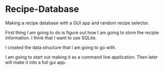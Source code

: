 # Recipe-Database

Making a recipe database with a GUI app and random recipe selector.

First thing I am going to do is figure out how I am going to store the recipie information. I think that I want to use SQLite.

I created the data structure that I am going to go with.

I am going to start out making it as a command line application. Then later will make it into a full gui app.
